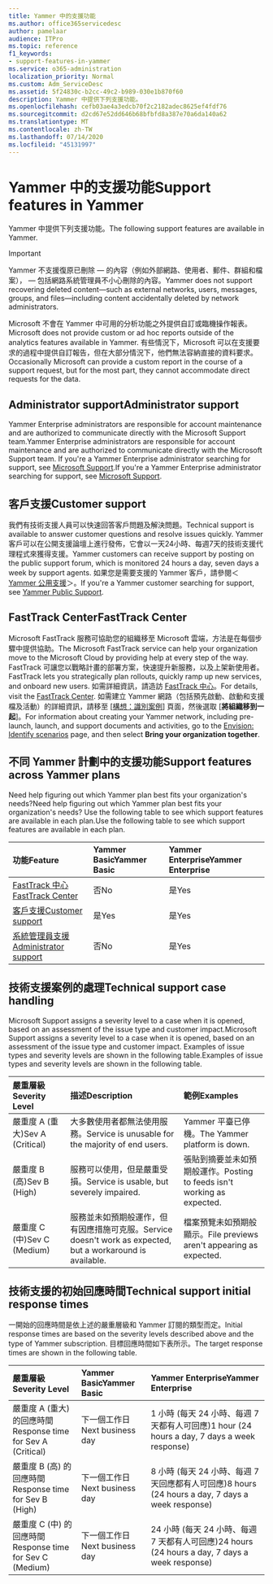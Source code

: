 ```yaml
---
title: Yammer 中的支援功能
ms.author: office365servicedesc
author: pamelaar
audience: ITPro
ms.topic: reference
f1_keywords:
- support-features-in-yammer
ms.service: o365-administration
localization_priority: Normal
ms.custom: Adm_ServiceDesc
ms.assetid: 5f24830c-b2cc-49c2-b989-030e1b870f60
description: Yammer 中提供下列支援功能。
ms.openlocfilehash: cefb03ae4a3edcb70f2c2182adec8625ef4fdf76
ms.sourcegitcommit: d2cd67e52dd646b68bfbfd8a387e70a6da140a62
ms.translationtype: MT
ms.contentlocale: zh-TW
ms.lasthandoff: 07/14/2020
ms.locfileid: "45131997"
---
```

# <a name="support-features-in-yammer"></a><span data-ttu-id="68772-103">Yammer 中的支援功能</span><span class="sxs-lookup"><span data-stu-id="68772-103">Support features in Yammer</span></span>

<span data-ttu-id="68772-104">Yammer 中提供下列支援功能。</span><span class="sxs-lookup"><span data-stu-id="68772-104">The following support features are available in Yammer.</span></span>
  
> [!IMPORTANT]
> <span data-ttu-id="68772-105">Yammer 不支援復原已刪除 &mdash; 的內容（例如外部網路、使用者、郵件、群組和檔案）， &mdash; 包括網路系統管理員不小心刪除的內容。</span><span class="sxs-lookup"><span data-stu-id="68772-105">Yammer does not support recovering deleted content&mdash;such as external networks, users, messages, groups, and files&mdash;including content accidentally deleted by network administrators.</span></span>
>
> <span data-ttu-id="68772-106">Microsoft 不會在 Yammer 中可用的分析功能之外提供自訂或臨機操作報表。</span><span class="sxs-lookup"><span data-stu-id="68772-106">Microsoft does not provide custom or ad hoc reports outside of the analytics features available in Yammer.</span></span> <span data-ttu-id="68772-107">有些情況下，Microsoft 可以在支援要求的過程中提供自訂報告，但在大部分情況下，他們無法容納直接的資料要求。</span><span class="sxs-lookup"><span data-stu-id="68772-107">Occasionally Microsoft can provide a custom report in the course of a support request, but for the most part, they cannot accommodate direct requests for the data.</span></span>

## <a name="administrator-support"></a><span data-ttu-id="68772-108">Administrator support</span><span class="sxs-lookup"><span data-stu-id="68772-108">Administrator support</span></span>

<span data-ttu-id="68772-109">Yammer Enterprise administrators are responsible for account maintenance and are authorized to communicate directly with the Microsoft Support team.</span><span class="sxs-lookup"><span data-stu-id="68772-109">Yammer Enterprise administrators are responsible for account maintenance and are authorized to communicate directly with the Microsoft Support team.</span></span> <span data-ttu-id="68772-110">If you're a Yammer Enterprise administrator searching for support, see [Microsoft Support](https://go.microsoft.com/fwlink/p/?LinkId=330922).</span><span class="sxs-lookup"><span data-stu-id="68772-110">If you're a Yammer Enterprise administrator searching for support, see [Microsoft Support](https://go.microsoft.com/fwlink/p/?LinkId=330922).</span></span>

## <a name="customer-support"></a><span data-ttu-id="68772-111">客戶支援</span><span class="sxs-lookup"><span data-stu-id="68772-111">Customer support</span></span>

<span data-ttu-id="68772-112">我們有技術支援人員可以快速回答客戶問題及解決問題。</span><span class="sxs-lookup"><span data-stu-id="68772-112">Technical support is available to answer customer questions and resolve issues quickly.</span></span> <span data-ttu-id="68772-113">Yammer 客戶可以在公開支援論壇上進行發佈，它會以一天24小時、每週7天的技術支援代理程式來獲得支援。</span><span class="sxs-lookup"><span data-stu-id="68772-113">Yammer customers can receive support by posting on the public support forum, which is monitored 24 hours a day, seven days a week by support agents.</span></span> <span data-ttu-id="68772-114">如果您是需要支援的 Yammer 客戶，請參閱＜[Yammer 公用支援](https://go.microsoft.com/fwlink/p/?LinkId=330921)＞。</span><span class="sxs-lookup"><span data-stu-id="68772-114">If you're a Yammer customer searching for support, see [Yammer Public Support](https://go.microsoft.com/fwlink/p/?LinkId=330921).</span></span>
   
## <a name="fasttrack-center"></a><span data-ttu-id="68772-115">FastTrack Center</span><span class="sxs-lookup"><span data-stu-id="68772-115">FastTrack Center</span></span>

<span data-ttu-id="68772-116">Microsoft FastTrack 服務可協助您的組織移至 Microsoft 雲端，方法是在每個步驟中提供協助。</span><span class="sxs-lookup"><span data-stu-id="68772-116">The Microsoft FastTrack service can help your organization move to the Microsoft Cloud by providing help at every step of the way.</span></span> <span data-ttu-id="68772-117">FastTrack 可讓您以戰略計畫的部署方案，快速提升新服務，以及上架新使用者。</span><span class="sxs-lookup"><span data-stu-id="68772-117">FastTrack lets you strategically plan rollouts, quickly ramp up new services, and onboard new users.</span></span> <span data-ttu-id="68772-118">如需詳細資訊，請造訪 [FastTrack 中心](https://go.microsoft.com/fwlink/?LinkID=518597&amp;clcid=0x409)。</span><span class="sxs-lookup"><span data-stu-id="68772-118">For details, visit the [FastTrack Center](https://go.microsoft.com/fwlink/?LinkID=518597&amp;clcid=0x409).</span></span> <span data-ttu-id="68772-119">如需建立 Yammer 網路（包括預先啟動、啟動和支援檔及活動）的詳細資訊，請移至 [[構想：識別案例](https://fasttrack.microsoft.com/office/envision/identify-scenarios)] 頁面，然後選取 [**將組織移到一起**]。</span><span class="sxs-lookup"><span data-stu-id="68772-119">For information about creating your Yammer network, including pre-launch, launch, and support documents and activities, go to the [Envision: Identify scenarios](https://fasttrack.microsoft.com/office/envision/identify-scenarios) page, and then select **Bring your organization together**.</span></span>

## <a name="support-features-across-yammer-plans"></a><span data-ttu-id="68772-120">不同 Yammer 計劃中的支援功能</span><span class="sxs-lookup"><span data-stu-id="68772-120">Support features across Yammer plans</span></span>

<span data-ttu-id="68772-121">Need help figuring out which Yammer plan best fits your organization's needs?</span><span class="sxs-lookup"><span data-stu-id="68772-121">Need help figuring out which Yammer plan best fits your organization's needs?</span></span> <span data-ttu-id="68772-122">Use the following table to see which support features are available in each plan.</span><span class="sxs-lookup"><span data-stu-id="68772-122">Use the following table to see which support features are available in each plan.</span></span>
  
|<span data-ttu-id="68772-123">**功能**</span><span class="sxs-lookup"><span data-stu-id="68772-123">**Feature**</span></span>|<span data-ttu-id="68772-124">**Yammer Basic**</span><span class="sxs-lookup"><span data-stu-id="68772-124">**Yammer Basic**</span></span>|<span data-ttu-id="68772-125">**Yammer Enterprise**</span><span class="sxs-lookup"><span data-stu-id="68772-125">**Yammer Enterprise**</span></span>|
|:-----|:-----|:-----|
|[<span data-ttu-id="68772-126">FastTrack 中心</span><span class="sxs-lookup"><span data-stu-id="68772-126">FastTrack Center</span></span>](https://go.microsoft.com/fwlink/?LinkID=518597&amp;clcid=0x409) <br/> |<span data-ttu-id="68772-127">否</span><span class="sxs-lookup"><span data-stu-id="68772-127">No</span></span>  <br/> |<span data-ttu-id="68772-128">是</span><span class="sxs-lookup"><span data-stu-id="68772-128">Yes</span></span>  <br/> |
|[<span data-ttu-id="68772-129">客戶支援</span><span class="sxs-lookup"><span data-stu-id="68772-129">Customer support</span></span>](support-features-in-yammer.md#customer-support) <br/> |<span data-ttu-id="68772-130">是</span><span class="sxs-lookup"><span data-stu-id="68772-130">Yes</span></span>  <br/> |<span data-ttu-id="68772-131">是</span><span class="sxs-lookup"><span data-stu-id="68772-131">Yes</span></span>  <br/> |
|[<span data-ttu-id="68772-132">系統管理員支援</span><span class="sxs-lookup"><span data-stu-id="68772-132">Administrator support</span></span>](support-features-in-yammer.md#administrator-support) <br/> |<span data-ttu-id="68772-133">否</span><span class="sxs-lookup"><span data-stu-id="68772-133">No</span></span>  <br/> |<span data-ttu-id="68772-134">是</span><span class="sxs-lookup"><span data-stu-id="68772-134">Yes</span></span>  <br/> |
 
## <a name="technical-support-case-handling"></a><span data-ttu-id="68772-135">技術支援案例的處理</span><span class="sxs-lookup"><span data-stu-id="68772-135">Technical support case handling</span></span>

<span data-ttu-id="68772-136">Microsoft Support assigns a severity level to a case when it is opened, based on an assessment of the issue type and customer impact.</span><span class="sxs-lookup"><span data-stu-id="68772-136">Microsoft Support assigns a severity level to a case when it is opened, based on an assessment of the issue type and customer impact.</span></span> <span data-ttu-id="68772-137">Examples of issue types and severity levels are shown in the following table.</span><span class="sxs-lookup"><span data-stu-id="68772-137">Examples of issue types and severity levels are shown in the following table.</span></span> 
  
|<span data-ttu-id="68772-138">**嚴重層級**</span><span class="sxs-lookup"><span data-stu-id="68772-138">**Severity Level**</span></span>|<span data-ttu-id="68772-139">**描述**</span><span class="sxs-lookup"><span data-stu-id="68772-139">**Description**</span></span>|<span data-ttu-id="68772-140">**範例**</span><span class="sxs-lookup"><span data-stu-id="68772-140">**Examples**</span></span>|
|:-----|:-----|:-----|
|<span data-ttu-id="68772-141">嚴重度 A (重大)</span><span class="sxs-lookup"><span data-stu-id="68772-141">Sev A (Critical)</span></span>  <br/> |<span data-ttu-id="68772-142">大多數使用者都無法使用服務。</span><span class="sxs-lookup"><span data-stu-id="68772-142">Service is unusable for the majority of end users.</span></span>  <br/> |<span data-ttu-id="68772-143">Yammer 平臺已停機。</span><span class="sxs-lookup"><span data-stu-id="68772-143">The Yammer platform is down.</span></span>  <br/> |
|<span data-ttu-id="68772-144">嚴重度 B (高)</span><span class="sxs-lookup"><span data-stu-id="68772-144">Sev B (High)</span></span>  <br/> |<span data-ttu-id="68772-145">服務可以使用，但是嚴重受損。</span><span class="sxs-lookup"><span data-stu-id="68772-145">Service is usable, but severely impaired.</span></span>  <br/> |<span data-ttu-id="68772-146">張貼到摘要並未如預期般運作。</span><span class="sxs-lookup"><span data-stu-id="68772-146">Posting to feeds isn't working as expected.</span></span>  <br/> |
|<span data-ttu-id="68772-147">嚴重度 C (中)</span><span class="sxs-lookup"><span data-stu-id="68772-147">Sev C (Medium)</span></span>  <br/> |<span data-ttu-id="68772-148">服務並未如預期般運作，但有因應措施可克服。</span><span class="sxs-lookup"><span data-stu-id="68772-148">Service doesn't work as expected, but a workaround is available.</span></span>  <br/> |<span data-ttu-id="68772-149">檔案預覽未如預期般顯示。</span><span class="sxs-lookup"><span data-stu-id="68772-149">File previews aren't appearing as expected.</span></span>  <br/> |

## <a name="technical-support-initial-response-times"></a><span data-ttu-id="68772-150">技術支援的初始回應時間</span><span class="sxs-lookup"><span data-stu-id="68772-150">Technical support initial response times</span></span>

<span data-ttu-id="68772-151">一開始的回應時間是依上述的嚴重層級和 Yammer 訂閱的類型而定。</span><span class="sxs-lookup"><span data-stu-id="68772-151">Initial response times are based on the severity levels described above and the type of Yammer subscription.</span></span> <span data-ttu-id="68772-152">目標回應時間如下表所示。</span><span class="sxs-lookup"><span data-stu-id="68772-152">The target response times are shown in the following table.</span></span>
  
|<span data-ttu-id="68772-153">**嚴重層級**</span><span class="sxs-lookup"><span data-stu-id="68772-153">**Severity Level**</span></span>|<span data-ttu-id="68772-154">**Yammer Basic**</span><span class="sxs-lookup"><span data-stu-id="68772-154">**Yammer Basic**</span></span>|<span data-ttu-id="68772-155">**Yammer Enterprise**</span><span class="sxs-lookup"><span data-stu-id="68772-155">**Yammer Enterprise**</span></span>|
|:-----|:-----|:-----|
|<span data-ttu-id="68772-156">嚴重度 A (重大) 的回應時間</span><span class="sxs-lookup"><span data-stu-id="68772-156">Response time for Sev A (Critical)</span></span>  <br/> |<span data-ttu-id="68772-157">下一個工作日</span><span class="sxs-lookup"><span data-stu-id="68772-157">Next business day</span></span>  <br/> |<span data-ttu-id="68772-158">1 小時 (每天 24 小時、每週 7 天都有人可回應)</span><span class="sxs-lookup"><span data-stu-id="68772-158">1 hour (24 hours a day, 7 days a week response)</span></span>  <br/> |
|<span data-ttu-id="68772-159">嚴重度 B (高) 的回應時間</span><span class="sxs-lookup"><span data-stu-id="68772-159">Response time for Sev B (High)</span></span>  <br/> |<span data-ttu-id="68772-160">下一個工作日</span><span class="sxs-lookup"><span data-stu-id="68772-160">Next business day</span></span>  <br/> |<span data-ttu-id="68772-161">8 小時 (每天 24 小時、每週 7 天回應都有人可回應)</span><span class="sxs-lookup"><span data-stu-id="68772-161">8 hours (24 hours a day, 7 days a week response)</span></span>  <br/> |
|<span data-ttu-id="68772-162">嚴重度 C (中) 的回應時間</span><span class="sxs-lookup"><span data-stu-id="68772-162">Response time for Sev C (Medium)</span></span>  <br/> |<span data-ttu-id="68772-163">下一個工作日</span><span class="sxs-lookup"><span data-stu-id="68772-163">Next business day</span></span>  <br/> |<span data-ttu-id="68772-164">24 小時 (每天 24 小時、每週 7 天都有人可回應)</span><span class="sxs-lookup"><span data-stu-id="68772-164">24 hours (24 hours a day, 7 days a week response)</span></span>  <br/> |
